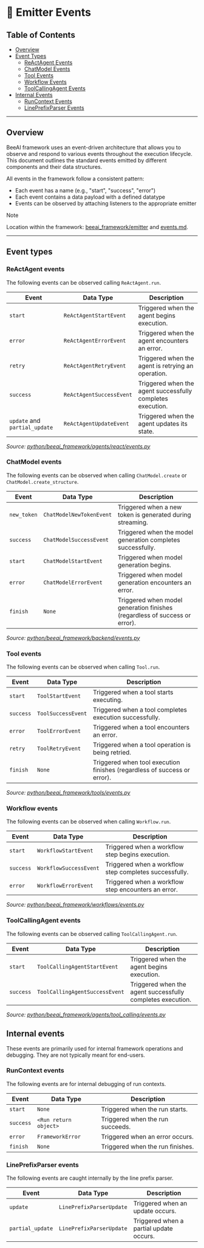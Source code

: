 # 📡 Emitter Events

<!-- TOC -->
## Table of Contents
- [Overview](#overview)
- [Event Types](#event-types)
    - [ReActAgent Events](#reactagent-events)
    - [ChatModel Events](#chatmodel-events)
    - [Tool Events](#tool-events)
    - [Workflow Events](#workflow-events)
    - [ToolCallingAgent Events](#toolcallingagent-events)
- [Internal Events](#internal-events)
    - [RunContext Events](#runcontext-events)
    - [LinePrefixParser Events](#lineprefixparser-events)
<!-- /TOC -->

---

## Overview

BeeAI framework uses an event-driven architecture that allows you to observe and respond to various events throughout the execution lifecycle. This document outlines the standard events emitted by different components and their data structures.

All events in the framework follow a consistent pattern:
* Each event has a name (e.g., "start", "success", "error")
* Each event contains a data payload with a defined datatype
* Events can be observed by attaching listeners to the appropriate emitter

> [!NOTE]
> 
> Location within the framework: [beeai_framework/emitter](/python/beeai_framework/emitter) and [events.md](/python/docs/events.md).

---

## Event types

### ReActAgent events

The following events can be observed calling `ReActAgent.run`.


| Event                         | Data Type                | Description                                                |
|-------------------------------|--------------------------|------------------------------------------------------------|
| `start`                       | `ReActAgentStartEvent`   | Triggered when the agent begins execution.                 |
| `error`                       | `ReActAgentErrorEvent`   | Triggered when the agent encounters an error.              |
| `retry`                       | `ReActAgentRetryEvent`   | Triggered when the agent is retrying an operation.         |
| `success`                     | `ReActAgentSuccessEvent` | Triggered when the agent successfully completes execution. |
| `update` and `partial_update` | `ReActAgentUpdateEvent`  | Triggered when the agent updates its state.                |

_Source: [python/beeai_framework/agents/react/events.py](/python/beeai_framework/agents/react/events.py)_


### ChatModel events

The following events can be observed when calling `ChatModel.create` or `ChatModel.create_structure`.

| Event        | Data Type                | Description                                                                |
|--------------|--------------------------|----------------------------------------------------------------------------|
| `new_token`  | `ChatModelNewTokenEvent` | Triggered when a new token is generated during streaming.                  |
| `success`    | `ChatModelSuccessEvent`  | Triggered when the model generation completes successfully.                |
| `start`      | `ChatModelStartEvent`    | Triggered when model generation begins.                                    |
| `error`      | `ChatModelErrorEvent`    | Triggered when model generation encounters an error.                       |
| `finish`     | `None`                   | Triggered when model generation finishes (regardless of success or error). |

_Source: [python/beeai_framework/backend/events.py](/python/beeai_framework/backend/events.py)_

### Tool events

The following events can be observed when calling `Tool.run`.

| Event     | Data Type          | Description                                                              |
|-----------|--------------------|--------------------------------------------------------------------------|
| `start`   | `ToolStartEvent`   | Triggered when a tool starts executing.                                  |
| `success` | `ToolSuccessEvent` | Triggered when a tool completes execution successfully.                  |
| `error`   | `ToolErrorEvent`   | Triggered when a tool encounters an error.                               |
| `retry`   | `ToolRetryEvent`   | Triggered when a tool operation is being retried.                        |
| `finish`  | `None`             | Triggered when tool execution finishes (regardless of success or error). |

_Source: [python/beeai_framework/tools/events.py](/python/beeai_framework/tools/events.py)_

### Workflow events

The following events can be observed when calling `Workflow.run`.

| Event     | Data Type              | Description                                            |
|-----------|------------------------|--------------------------------------------------------|
| `start`   | `WorkflowStartEvent`   | Triggered when a workflow step begins execution.       |
| `success` | `WorkflowSuccessEvent` | Triggered when a workflow step completes successfully. |
| `error`   | `WorkflowErrorEvent`   | Triggered when a workflow step encounters an error.    |

_Source: [python/beeai_framework/workflows/events.py](/python/beeai_framework/workflows/events.py)_

### ToolCallingAgent events

The following events can be observed calling `ToolCallingAgent.run`.


| Event     | Data Type                      | Description                                                |
|-----------|--------------------------------|------------------------------------------------------------|
| `start`   | `ToolCallingAgentStartEvent`   | Triggered when the agent begins execution.                 |
| `success` | `ToolCallingAgentSuccessEvent` | Triggered when the agent successfully completes execution. |

_Source: [python/beeai_framework/agents/tool_calling/events.py](/python/beeai_framework/agents/tool_calling/events.py)_


## Internal events

These events are primarily used for internal framework operations and debugging. They are not typically meant for end-users.

### RunContext events

The following events are for internal debugging of run contexts.

| Event     | Data Type             | Description                      |
|-----------|-----------------------|----------------------------------|
| `start`   | `None`                | Triggered when the run starts.   |
| `success` | `<Run return object>` | Triggered when the run succeeds. |
| `error`   | `FrameworkError`      | Triggered when an error occurs.  |
| `finish`  | `None`                | Triggered when the run finishes. |

### LinePrefixParser events

The following events are caught internally by the line prefix parser.

| Event            | Data Type                | Description                             |
|------------------|--------------------------|-----------------------------------------|
| `update`         | `LinePrefixParserUpdate` | Triggered when an update occurs.        |
| `partial_update` | `LinePrefixParserUpdate` | Triggered when a partial update occurs. |